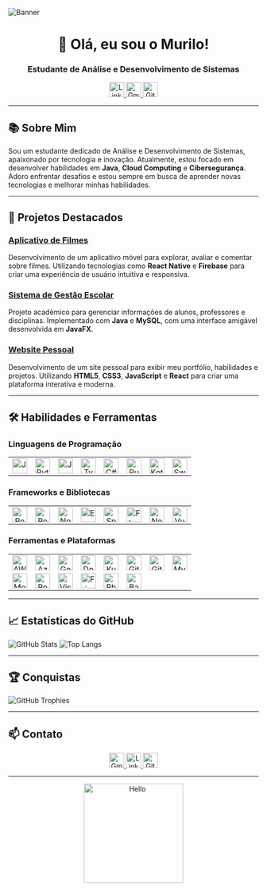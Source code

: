 ![Banner](https://your-banner-image-url.com/banner.png)

<h1 align="center">👋 Olá, eu sou o Murilo!</h1>
<h3 align="center">Estudante de Análise e Desenvolvimento de Sistemas</h3>

<p align="center">
  <a href="https://www.linkedin.com/in/murilo-matos-681a49270/" target="_blank">
    <img src="https://cdn.jsdelivr.net/npm/simple-icons@v5/icons/linkedin.svg" alt="LinkedIn" width="30" />
  </a>
  <a href="mailto:murilocarlosm@hotmail.com">
    <img src="https://cdn.jsdelivr.net/npm/simple-icons@v5/icons/gmail.svg" alt="Gmail" width="30" />
  </a>
  <a href="https://github.com/murilomatos552525" target="_blank">
    <img src="https://cdn.jsdelivr.net/npm/simple-icons@v5/icons/github.svg" alt="GitHub" width="30" />
  </a>
</p>

---

## 📚 Sobre Mim

Sou um estudante dedicado de Análise e Desenvolvimento de Sistemas, apaixonado por tecnologia e inovação. Atualmente, estou focado em desenvolver habilidades em **Java**, **Cloud Computing** e **Cibersegurança**. Adoro enfrentar desafios e estou sempre em busca de aprender novas tecnologias e melhorar minhas habilidades.

---

## 🚀 Projetos Destacados

### [Aplicativo de Filmes](https://github.com/MuriloMatos552525/Checkpoint1-MobileDevelopment)
Desenvolvimento de um aplicativo móvel para explorar, avaliar e comentar sobre filmes. Utilizando tecnologias como **React Native** e **Firebase** para criar uma experiência de usuário intuitiva e responsiva.

### [Sistema de Gestão Escolar](https://github.com/murilomatos552525/SistemaGestaoEscolar)
Projeto acadêmico para gerenciar informações de alunos, professores e disciplinas. Implementado com **Java** e **MySQL**, com uma interface amigável desenvolvida em **JavaFX**.

### [Website Pessoal](https://github.com/murilomatos552525/MeuWebsite)
Desenvolvimento de um site pessoal para exibir meu portfólio, habilidades e projetos. Utilizando **HTML5**, **CSS3**, **JavaScript** e **React** para criar uma plataforma interativa e moderna.

---

## 🛠 Habilidades e Ferramentas

### Linguagens de Programação
<table>
  <tr>
    <td align="center"><img src="https://cdn.jsdelivr.net/gh/devicons/devicon/icons/java/java-original.svg" alt="Java" width="30" /></td>
    <td align="center"><img src="https://cdn.jsdelivr.net/gh/devicons/devicon/icons/python/python-original.svg" alt="Python" width="30" /></td>
    <td align="center"><img src="https://cdn.jsdelivr.net/gh/devicons/devicon/icons/javascript/javascript-original.svg" alt="JavaScript" width="30" /></td>
    <td align="center"><img src="https://cdn.jsdelivr.net/gh/devicons/devicon/icons/typescript/typescript-original.svg" alt="TypeScript" width="30" /></td>
    <td align="center"><img src="https://cdn.jsdelivr.net/gh/devicons/devicon/icons/csharp/csharp-original.svg" alt="C#" width="30" /></td>
    <td align="center"><img src="https://cdn.jsdelivr.net/gh/devicons/devicon/icons/ruby/ruby-original.svg" alt="Ruby" width="30" /></td>
    <td align="center"><img src="https://cdn.jsdelivr.net/gh/devicons/devicon/icons/kotlin/kotlin-original.svg" alt="Kotlin" width="30" /></td>
    <td align="center"><img src="https://cdn.jsdelivr.net/gh/devicons/devicon/icons/swift/swift-original.svg" alt="Swift" width="30" /></td>
  </tr>
</table>

### Frameworks e Bibliotecas
<table>
  <tr>
    <td align="center"><img src="https://cdn.jsdelivr.net/gh/devicons/devicon/icons/react/react-original.svg" alt="React" width="30" /></td>
    <td align="center"><img src="https://cdn.jsdelivr.net/gh/devicons/devicon/icons/react/react-original.svg" alt="React Native" width="30" /></td>
    <td align="center"><img src="https://cdn.jsdelivr.net/gh/devicons/devicon/icons/nodejs/nodejs-original.svg" alt="Node.js" width="30" /></td>
    <td align="center"><img src="https://cdn.jsdelivr.net/gh/devicons/devicon/icons/express/express-original.svg" alt="Express" width="30" /></td>
    <td align="center"><img src="https://cdn.jsdelivr.net/gh/devicons/devicon/icons/spring/spring-original.svg" alt="Spring" width="30" /></td>
    <td align="center"><img src="https://cdn.jsdelivr.net/gh/devicons/devicon/icons/flask/flask-original.svg" alt="Flask" width="30" /></td>
    <td align="center"><img src="https://cdn.jsdelivr.net/gh/devicons/devicon/icons/nextjs/nextjs-original.svg" alt="Next.js" width="30" /></td>
    <td align="center"><img src="https://cdn.jsdelivr.net/gh/devicons/devicon/icons/vuejs/vuejs-original.svg" alt="Vue.js" width="30" /></td>
  </tr>
</table>

### Ferramentas e Plataformas
<table>
  <tr>
    <td align="center"><img src="https://cdn.jsdelivr.net/gh/devicons/devicon/icons/amazonwebservices/amazonwebservices-original.svg" alt="AWS" width="30" /></td>
    <td align="center"><img src="https://cdn.jsdelivr.net/gh/devicons/devicon/icons/azure/azure-original.svg" alt="Azure" width="30" /></td>
    <td align="center"><img src="https://cdn.jsdelivr.net/gh/devicons/devicon/icons/googlecloud/googlecloud-original.svg" alt="Google Cloud" width="30" /></td>
    <td align="center"><img src="https://cdn.jsdelivr.net/gh/devicons/devicon/icons/docker/docker-original.svg" alt="Docker" width="30" /></td>
    <td align="center"><img src="https://cdn.jsdelivr.net/gh/devicons/devicon/icons/kubernetes/kubernetes-plain.svg" alt="Kubernetes" width="30" /></td>
    <td align="center"><img src="https://cdn.jsdelivr.net/gh/devicons/devicon/icons/git/git-original.svg" alt="Git" width="30" /></td>
    <td align="center"><img src="https://cdn.jsdelivr.net/gh/devicons/devicon/icons/github/github-original.svg" alt="GitHub" width="30" /></td>
    <td align="center"><img src="https://cdn.jsdelivr.net/gh/devicons/devicon/icons/mysql/mysql-original.svg" alt="MySQL" width="30" /></td>
  </tr>
  <tr>
    <td align="center"><img src="https://cdn.jsdelivr.net/gh/devicons/devicon/icons/mongodb/mongodb-original.svg" alt="MongoDB" width="30" /></td>
    <td align="center"><img src="https://cdn.jsdelivr.net/gh/devicons/devicon/icons/postman/postman-original.svg" alt="Postman" width="30" /></td>
    <td align="center"><img src="https://cdn.jsdelivr.net/gh/devicons/devicon/icons/vscode/vscode-original.svg" alt="Visual Studio Code" width="30" /></td>
    <td align="center"><img src="https://cdn.jsdelivr.net/gh/devicons/devicon/icons/figma/figma-original.svg" alt="Figma" width="30" /></td>
    <td align="center"><img src="https://cdn.jsdelivr.net/gh/devicons/devicon/icons/photoshop/photoshop-line.svg" alt="Photoshop" width="30" /></td>
    <td align="center"><img src="https://cdn.jsdelivr.net/gh/devicons/devicon/icons/bash/bash-original.svg" alt="Bash" width="30" /></td>
  </tr>
</table>

---

## 📈 Estatísticas do GitHub

![GitHub Stats](https://github-readme-stats.vercel.app/api?username=murilomatos552525&show_icons=true&theme=dracula&locale=pt-br)
![Top Langs](https://github-readme-stats.vercel.app/api/top-langs/?username=murilomatos552525&layout=compact&theme=dracula&locale=pt-br)

---

## 🏆 Conquistas

![GitHub Trophies](https://github-profile-trophy.vercel.app/?username=murilomatos552525&theme=dracula&no-frame=true&no-bg=true&margin-w=4)

---

## 📫 Contato

<div align="center">
  <a href="mailto:murilocarlosm@hotmail.com">
    <img src="https://cdn.jsdelivr.net/npm/simple-icons@v5/icons/gmail.svg" alt="Gmail" width="30" />
  </a>
  <a href="https://www.linkedin.com/in/murilo-matos-681a49270/" target="_blank">
    <img src="https://cdn.jsdelivr.net/npm/simple-icons@v5/icons/linkedin.svg" alt="LinkedIn" width="30" />
  </a>
  <a href="https://github.com/murilomatos552525" target="_blank">
    <img src="https://cdn.jsdelivr.net/npm/simple-icons@v5/icons/github.svg" alt="GitHub" width="30" />
  </a>
</div>

---

<p align="center">
  <img src="https://media.giphy.com/media/26tPplGWjN0xLybiU/giphy.gif" alt="Hello" width="200" />
</p>
